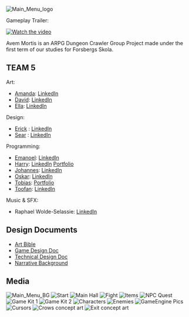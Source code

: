 ![Main_Menu_logo](https://user-images.githubusercontent.com/90158105/148471443-55b2e340-4eaa-4e29-b9db-b2bb80975c2d.png)

Gameplay Trailer:

[![Watch the video](https://img.youtube.com/vi/1qky8sTbhvc/maxresdefault.jpg)](https://youtu.be/1qky8sTbhvc)

Avem Mortis is an ARPG Dungeon Crawler Group Project made under the first term of our studies for Forsbergs Skola.

## TEAM 5

Art:
- [Amanda](https://github.com/AmandaHahne): [LinkedIn](https://www.linkedin.com/in/amanda-hahne-35849522a/)
- [David](https://github.com/TheGamingGeck0): [LinkedIn](https://www.linkedin.com/in/david-mejerwall-487052226/)
- [Ella](https://github.com/schoultz): [LinkedIn](https://www.linkedin.com/in/ella-schoultz/)

Design:
- [Erick](https://github.com/ErickVaghi) : [LinkedIn](https://www.linkedin.com/in/erick-vaghi-b89163101/) 
- [Sear](https://github.com/SearWaizy) : [LinkedIn](http://linkedin.com/in/sear-waizy-ab8973223)

Programming:
- [Emanoel](https://github.com/xakzi): [LinkedIn](https://www.linkedin.com/in/emanoel-kouriat-bb0444221/)
- [Harry](https://github.com/HarryTheHeath): [LinkedIn](https://www.linkedin.com/in/hmtheath/) [Portfolio](https://whatsrunningroundmyhead.wordpress.com/portfolio/)
- [Johannes](https://github.com/MustoLini): [LinkedIn](https://www.linkedin.com/in/isak-johannes-danielsson-484b1918b/)
- [Oskar](https://github.com/Zargn): [LinkedIn](https://www.linkedin.com/in/oskar-anderson-889060226/)
- [Tobias](https://github.com/AlchemistWolf): [Portfolio](https://www.artstation.com/arcanewolf)
- [Toofan](https://github.com/toofantah): [LinkedIn](https://www.linkedin.com/in/toofantah)

Music & SFX:
- Raphael Wolde-Selassie: [LinkedIn](https://www.linkedin.com/in/raphael-w-selassie-5a308a229/)

## Design Documents

- [Art Bible](https://docs.google.com/document/d/1kmmNRXxuQTUjEbA_zCKJrBUggH1VcWJWazhoLs_2uqg/edit?usp=sharing)
- [Game Design Doc](https://docs.google.com/document/d/1wN6nqEZCp5ByDDDxh-hWYSBEGwuz0tUw_kIYmtZ3RXg/edit?usp=sharing)
- [Technical Design Doc](https://docs.google.com/document/d/1qFNCIbQrtsfrfUVcr83rFVf1SQEyY2pftagSwwIqA5k/edit?usp=sharing)
- [Narrative Background](https://docs.google.com/document/d/1e7JEbBaycpd3CMthsEJT6eiADyvTTW6A7IW6TU5S5yY/edit?usp=sharing)

## Media

![Main_Menu_BG](https://user-images.githubusercontent.com/90158105/148471445-42f6e471-5c70-4732-a4ab-b7a0efb88933.png)
![Start](https://user-images.githubusercontent.com/90158105/149351930-6b55fbd3-df6e-4066-8f5b-8cac5752180d.png)
![Main Hall](https://user-images.githubusercontent.com/90158105/149351950-8006ae05-e664-4f26-a349-994784de1bd8.png)
![Fight](https://user-images.githubusercontent.com/90158105/149351966-eaff1870-a93a-4b52-aed9-c3f02463415e.png)
![Items](https://user-images.githubusercontent.com/90158105/149351977-e4eea32a-0dc2-4913-b7d3-b28d7868f713.png)
![NPC Quest](https://user-images.githubusercontent.com/90158105/149351994-fe2bfc41-18d2-4e76-80eb-7e98d09330f1.png)
![Game Kit 1](https://user-images.githubusercontent.com/90158105/149139434-d7882d0e-df39-4c44-9da4-248e1bc80d1a.jpg)
![Game Kit 2](https://user-images.githubusercontent.com/90158105/149139467-53e8df0a-4e90-4583-9ca4-5db7f1372f98.jpg)
![Characters](https://user-images.githubusercontent.com/90158105/149138845-13476936-e8eb-4eae-89e1-7190b8b7ddd6.jpg)
![Enemies](https://user-images.githubusercontent.com/90158105/149139535-a52bc590-a134-43d1-8d1c-9987bc637ae5.jpg)
![GameEngine Pics](https://user-images.githubusercontent.com/90158105/149138879-99bd15a8-6753-4549-baad-77d9e19ffaf4.jpg)
![Cursors](https://user-images.githubusercontent.com/90158105/149138913-19075527-3fb9-4ce1-9919-71b08fcc66df.jpg)
![Crows concept art](https://user-images.githubusercontent.com/90158105/148471203-60603efa-f035-4597-b730-4da995d4883f.jpg)
![Exit concept art](https://user-images.githubusercontent.com/90158105/148471352-342c080b-e641-45aa-9f48-36b82247e47b.jpg)
